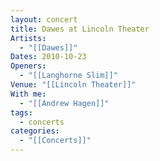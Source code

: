 ```yaml
---
layout: concert
title: Dawes at Lincoln Theater
Artists:
  - "[[Dawes]]"
Dates: 2010-10-23
Openers:
  - "[[Langhorne Slim]]"
Venue: "[[Lincoln Theater]]"
With me:
  - "[[Andrew Hagen]]"
tags:
  - concerts
categories:
  - "[[Concerts]]"
---
```

